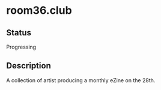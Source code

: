 # room36.club

## Status

Progressing

## Description

A collection of artist producing a monthly eZine on the 28th.
